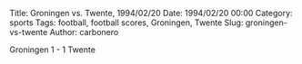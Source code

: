 Title: Groningen vs. Twente, 1994/02/20
Date: 1994/02/20 00:00
Category: sports
Tags: football, football scores, Groningen, Twente
Slug: groningen-vs-twente
Author: carbonero


Groningen 1 - 1 Twente
